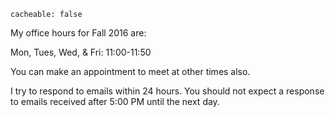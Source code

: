 ```
cacheable: false
```
My office hours for Fall 2016 are:

Mon, Tues, Wed, & Fri:  11:00-11:50

You can make an appointment to meet at other times also.

I try to respond to emails within 24 hours. You should not expect a response to emails received after 5:00 PM until the next day.  
